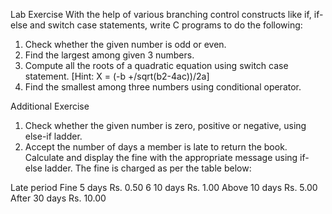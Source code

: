 Lab Exercise
With the help of various branching control constructs like if, if-else and switch case
statements, write C programs to do the following:
1. Check whether the given number is odd or even.
2. Find the largest among given 3 numbers.
3. Compute all the roots of a quadratic equation using switch case statement.
[Hint: X = (-b +/sqrt(b2-4ac))/2a]
4. Find the smallest among three numbers using conditional operator.

Additional Exercise
1. Check whether the given number is zero, positive or negative, using else-if ladder.
2. Accept the number of days a member is late to return the book. Calculate and
display the fine with the appropriate message using if-else ladder. The fine is
charged as per the table below:

Late period Fine
5 days Rs. 0.50
6 10 days Rs. 1.00
Above 10 days Rs. 5.00
After 30 days Rs. 10.00
